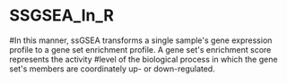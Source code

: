 # SSGSEA_In_R


#In this manner, ssGSEA transforms a single sample's gene expression profile to a gene set enrichment profile. A gene set's enrichment score represents the activity        #level of the biological process in which the gene set's members are coordinately up- or down-regulated.


